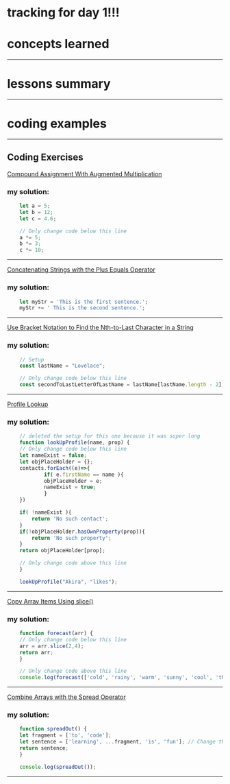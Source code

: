 # tracking for day 1!!!

# concepts learned

---

# lessons summary

---

# coding examples

---

## Coding Exercises

[Compound Assignment With Augmented Multiplication][ex1]
### my solution:
```js
    let a = 5;
    let b = 12;
    let c = 4.6;

    // Only change code below this line
    a *= 5;
    b *= 3;
    c *= 10;
```
---
[Concatenating Strings with the Plus Equals Operator][ex2]
### my solution:
```js
    let myStr = 'This is the first sentence.';
    myStr += ' This is the second sentence.';
```
---
[Use Bracket Notation to Find the Nth-to-Last Character in a String][ex3]
### my solution:
```js
    // Setup
    const lastName = "Lovelace";

    // Only change code below this line
    const secondToLastLetterOfLastName = lastName[lastName.length - 2]; // Change this line
```
---
[Profile Lookup][ex4]
### my solution:
```js
    // deleted the setup for this one because it was super long
    function lookUpProfile(name, prop) {
    // Only change code below this line
    let nameExist = false;
    let objPlaceHolder = {};
    contacts.forEach((e)=>{
            if( e.firstName == name ){
            objPlaceHolder = e;
            nameExist = true;
            }
    })

    if( !nameExist ){
        return 'No such contact';
    }
    if(!objPlaceHolder.hasOwnProperty(prop)){
        return 'No such property';
    }
    return objPlaceHolder[prop];

    // Only change code above this line
    }

    lookUpProfile("Akira", "likes");
```
---
[Copy Array Items Using slice()][ex5]
### my solution:
```js
    function forecast(arr) {
    // Only change code below this line
    arr = arr.slice(2,4);
    return arr;
    }

    // Only change code above this line
    console.log(forecast(['cold', 'rainy', 'warm', 'sunny', 'cool', 'thunderstorms']));
```
---
[Combine Arrays with the Spread Operator][ex6]
### my solution:
```js
    function spreadOut() {
    let fragment = ['to', 'code'];
    let sentence = ['learning', ...fragment, 'is', 'fun']; // Change this line
    return sentence;
    }

    console.log(spreadOut());
```
---


[ex1]: https://www.freecodecamp.org/learn/javascript-algorithms-and-data-structures/basic-javascript/compound-assignment-with-augmented-multiplication

[ex2]: https://www.freecodecamp.org/learn/javascript-algorithms-and-data-structures/basic-javascript/concatenating-strings-with-the-plus-equals-operator

[ex3]: https://www.freecodecamp.org/learn/javascript-algorithms-and-data-structures/basic-javascript/use-bracket-notation-to-find-the-nth-to-last-character-in-a-string

[ex4]: https://www.freecodecamp.org/learn/javascript-algorithms-and-data-structures/basic-javascript/profile-lookup

[ex5]: https://www.freecodecamp.org/learn/javascript-algorithms-and-data-structures/basic-data-structures/copy-array-items-using-slice

[ex6]: https://www.freecodecamp.org/learn/javascript-algorithms-and-data-structures/basic-data-structures/combine-arrays-with-the-spread-operator